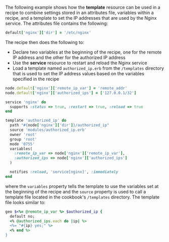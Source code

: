 The following example shows how the **template** resource can be used in
a recipe to combine settings stored in an attributes file, variables
within a recipe, and a template to set the IP addresses that are used by
the Nginx service. The attributes file contains the following:

```ruby
default['nginx']['dir'] = '/etc/nginx'
```

The recipe then does the following to:

-   Declare two variables at the beginning of the recipe, one for the
    remote IP address and the other for the authorized IP address
-   Use the **service** resource to restart and reload the Nginx service
-   Load a template named `authorized_ip.erb` from the `/templates`
    directory that is used to set the IP address values based on the
    variables specified in the recipe

<!-- -->

```ruby
node.default['nginx']['remote_ip_var'] = 'remote_addr'
node.default['nginx']['authorized_ips'] = ['127.0.0.1/32']

service 'nginx' do
  supports :status => true, :restart => true, :reload => true
end

template 'authorized_ip' do
  path "#{node['nginx']['dir']}/authorized_ip"
  source 'modules/authorized_ip.erb'
  owner 'root'
  group 'root'
  mode '0755'
  variables(
    :remote_ip_var => node['nginx']['remote_ip_var'],
    :authorized_ips => node['nginx']['authorized_ips']
  )

  notifies :reload, 'service[nginx]', :immediately
end
```

where the `variables` property tells the template to use the variables
set at the beginning of the recipe and the `source` property is used to
call a template file located in the cookbook's `/templates` directory.
The template file looks similar to:

```ruby
geo $<%= @remote_ip_var %> $authorized_ip {
  default no;
  <% @authorized_ips.each do |ip| %>
  <%= "#{ip} yes;" %>
  <% end %>
}
```
